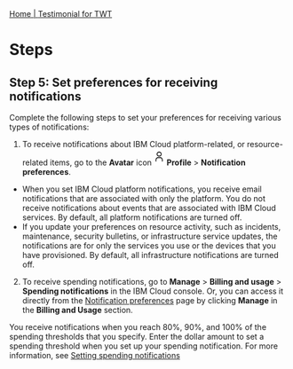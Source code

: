 <nav>
<a href="index.html"> Home   | </a>
<a href="testimonial.html"> Testimonial for TWT </a>
</nav>

# Steps

## Step 5: Set preferences for receiving notifications


Complete the following steps to set your preferences for receiving various types of notifications:

1.  To receive notifications about IBM Cloud platform-related, or resource-related items, go to the **Avatar** icon ![Avatar icon](./avatar_icon.jpg) **Profile** > **Notification preferences**.

-    When you set IBM Cloud platform notifications, you receive email notifications that are associated with only the platform. You do not receive notifications about events that are associated with IBM Cloud services. By default, all platform notifications are turned off.
-    If you update your preferences on resource activity, such as incidents, maintenance, security bulletins, or infrastructure service updates, the notifications are for only the services you use or the devices that you have provisioned. By default, all infrastructure notifications are turned off.

2.  To receive spending notifications, go to **Manage** > **Billing and usage** > **Spending notifications** in the IBM Cloud console. Or, you can access it directly from the [Notification preferences](https://cloud.ibm.com/user/notifications) page by clicking **Manage** in the **Billing and Usage** section. 

You receive notifications when you reach 80%, 90%, and 100% of the spending thresholds that you specify. Enter the dollar amount to set a spending threshold when you set up your spending notification. For more information, see [Setting spending notifications](https://cloud.ibm.com/docs/billing-usage?topic=billing-usage-spending)